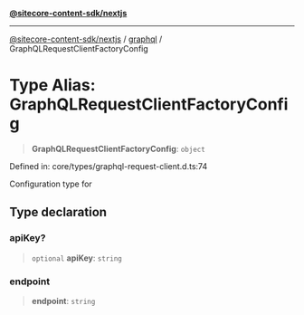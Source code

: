 [**@sitecore-content-sdk/nextjs**](../../README.md)

***

[@sitecore-content-sdk/nextjs](../../README.md) / [graphql](../README.md) / GraphQLRequestClientFactoryConfig

# Type Alias: GraphQLRequestClientFactoryConfig

> **GraphQLRequestClientFactoryConfig**: `object`

Defined in: core/types/graphql-request-client.d.ts:74

Configuration type for

## Type declaration

### apiKey?

> `optional` **apiKey**: `string`

### endpoint

> **endpoint**: `string`
